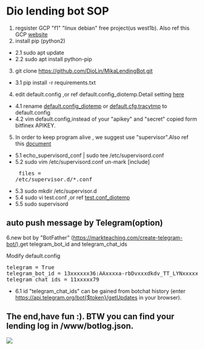# Dio lending bot SOP

1. regsister GCP "f1" "linux debian" free project(us west1b). Also ref this GCP [website](https://cloud.google.com/free?hl=zh-tw)
2. install pip (python2)
 - 2.1 sudo apt update
 - 2.2 sudo apt install python-pip
3. git clone https://github.com/DioLin/MikaLendingBot.git
 - 3.1 pip install -r requirements.txt
4. edit default.config ,or ref default.config_diotemp.Detail setting [here](https://poloniexlendingbot.readthedocs.io/en/latest/configuration.html#)
 - 4.1 rename [default.config_diotemp](https://github.com/DioLin/MikaLendingBot/blob/master/default.cfg.diotemp) or  [default.cfg.tracytmp](https://github.com/DioLin/MikaLendingBot/blob/master/default.cfg.tracytmp) to default.config 
 - 4.2 vim default.config,instead of your "apikey" and "secret" copied form bitfinex APIKEY.
5. In order to keep program alive , we suggest use "supervisor".Also ref this [document](https://codertw.com/%E7%A8%8B%E5%BC%8F%E8%AA%9E%E8%A8%80/362881/)
 - 5.1 echo_supervisord_conf | sudo tee /etc/supervisord.conf
 - 5.2 sudo vim /etc/supervisord.conf 
              un-mark [include]
              <pre>
              files = /etc/supervisor.d/*.conf</pre>
 - 5.3 sudo mkdir /etc/supervisor.d
 - 5.4 sudo vi test.conf ,or ref [test.conf_diotemp](https://github.com/DioLin/MikaLendingBot/blob/master/test.conf_diotemp)
 - 5.5 sudo supervisord

## auto push message by Telegram(option)

6.new bot by "BotFather" (https://markteaching.com/create-telegram-bot/),get telegram_bot_id and telegram_chat_ids

Modify default.config
<pre>
telegram = True
telegram_bot_id = 13xxxxxx36:AAxxxxa-rbDvxxxdkdv_TT_LYNxxxxxxfE
telegram_chat_ids = 11xxxxx79
</pre>
 - 6.1 id "telegram_chat_ids" can be gained from botchat history (enter https://api.telegram.org/bot{$token}/getUpdates in your browser).



## The end,have fun :). BTW you can find your lending log in /www/botlog.json.
<img src="https://sls.weco.net/files/u2045/999.jpg">

